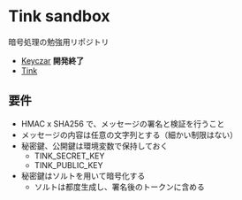 # Tink sandbox

暗号処理の勉強用リポジトリ

- [Keyczar](https://github.com/google/keyczar/tree/Java_release_0.71://github.com/google/keyczar/tree/Java_release_0.71h) **開発終了**
- [Tink](https://github.com/google/tink)

## 要件

- HMAC x SHA256 で、メッセージの署名と検証を行うこと
- メッセージの内容は任意の文字列とする（細かい制限はない）
- 秘密鍵、公開鍵は環境変数で保持しておく
  - TINK_SECRET_KEY
  - TINK_PUBLIC_KEY
- 秘密鍵はソルトを用いて暗号化する
  - ソルトは都度生成し、署名後のトークンに含める

